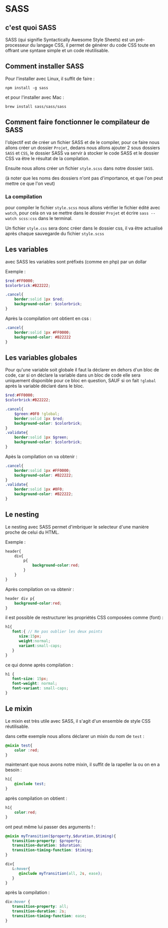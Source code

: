 # SASS

## c'est quoi SASS 

SASS (qui signifie Syntactically Awesome Style Sheets) est un pré-processeur du langage CSS, il permet de générer du code CSS toute en offrant 
une syntaxe simple et un code réutilisable.

## Comment installer SASS

Pour l'installer avec Linux, il suffit de faire :
```
npm install -g sass
```

et pour l'installer avec Mac : 
```
brew install sass/sass/sass
```

## Comment faire fonctionner le compilateur de SASS 

l'objectif est de créer un fichier SASS et de le compiler, pour ce faire nous allons créer un dossier `Projet`, dedans nous allons
ajouter 2 sous dossiers `SASS` et `CSS`, le dossier SASS va servir à stocker le code SASS et le dossier CSS va être le résultat de 
la compilation.

Ensuite nous allons créer un fichier `style.scss` dans notre dossier `SASS`.

(à noter que les noms des dossiers n'ont pas d'importance, et que l'on peut mettre ce que l'on veut)

### La compilation  

pour compiler le fichier `style.scss` nous allons vérifier le fichier édité avec `watch`, pour cela on va se mettre dans le dossier `Projet`
et écrire `sass --watch scss:css` dans le terminal.

Un fichier `style.css` sera donc créer dans le dossier css, il va être actualisé après chaque sauvegarde du fichier `style.scss`

## Les variables 

avec SASS les variables sont préfixés (comme en php) par un dollar 

Exemple : 

```scss
$red:#FF0000;
$colorbrick:#B22222;

.cancel{
    border:solid 1px $red;
    background-color: $colorbrick;
}
```
Après la ccompilation ont obtient en css : 
```css
.cancel{
    border:solid 1px #FF0000;
    background-color: #B22222
}
```

## Les variables globales 

Pour qu'une variable soit globale il faut la déclarer en dehors d'un bloc de code, car si on déclare la variable dans un bloc de code
elle sera uniquement disponible pour ce bloc en question, SAUF si on fait `!global` après la variable déclaré dans le bloc.
```scss
$red:#FF0000;
$colorbrick:#B22222;

.cancel{
    $green:#0F0 !global;
    border:solid 1px $red;
    background-color: $colorbrick;
}
.validate{
    border:solid 1px $green;
    background-color: $colorbrick; 
}
```

Apès la compilation on va obtenir : 
```css
.cancel{
    border:solid 1px #FF0000;
    background-color: #B22222;
}
.validate{
    border:solid 1px #0F0;
    background-color: #B22222; 
}
```

## Le nesting

Le nesting avec SASS permet d'imbriquer le selecteur d'une manière proche de celui du HTML.

Exemple : 
```scss
header{ 
    div{   
        p{
            background-color:red;
        }
    }
}
```

Après compilation on va obtenir : 

```css
header div p{
    background-color:red;
}
```
il est possible de restructurer les propriétés CSS composées comme (font) :
```scss
h1{
   font:{ // Ne pas oublier les deux points
      size:15px;
      weight:normal;
      variant:small-caps;
   }
} 
```
ce qui donne après compilation : 

```css
h1 {
   font-size: 15px;
   font-weight: normal;
   font-variant: small-caps;
} 
```

## Le mixin 

Le mixin est très utile avec SASS, il s'agit d'un ensemble de style CSS réutilisable.

dans cette exemple nous allons déclarer un mixin du nom de `test` : 
```scss
@mixin test{
    color :red;
}
```

maintenant que nous avons notre mixin, il suffit de la rapeller la ou on en a besoin :
```scss
h1{
    @include test;
}
```

après compilation on obtient : 
```css
h1{
    color:red;
}
```

ont peut même lui passer des arguments ! :

```scss
@mixin myTransition($property,$duration,$timing){
   transition-property: $property;
   transition-duration: $duration;
   transition-timing-function: $timing;
}

div{
   &:hover{
      @include myTransition(all, 2s, ease);
   }
} 
```
après la compilation : 
```css
div:hover {
   transition-property: all;
   transition-duration: 2s;
   transition-timing-function: ease;
} 
```